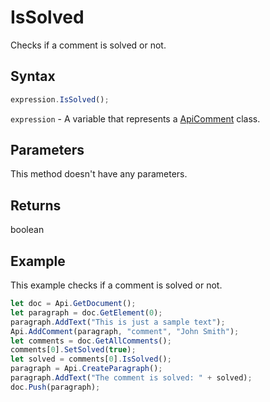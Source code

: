 # IsSolved

Checks if a comment is solved or not.

## Syntax

```javascript
expression.IsSolved();
```

`expression` - A variable that represents a [ApiComment](../ApiComment.md) class.

## Parameters

This method doesn't have any parameters.

## Returns

boolean

## Example

This example checks if a comment is solved or not.

```javascript
let doc = Api.GetDocument();
let paragraph = doc.GetElement(0);
paragraph.AddText("This is just a sample text");
Api.AddComment(paragraph, "comment", "John Smith");
let comments = doc.GetAllComments();
comments[0].SetSolved(true);
let solved = comments[0].IsSolved();
paragraph = Api.CreateParagraph();
paragraph.AddText("The comment is solved: " + solved);
doc.Push(paragraph);
```
